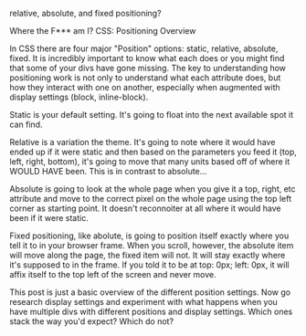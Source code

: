 relative, absolute, and fixed positioning?

Where the F*** am I?
CSS: Positioning Overview

In CSS there are four major "Position" options: static, relative, absolute, fixed. It is incredibly important to know what each does or you might find that some of your divs have gone missing. The key to understanding how positioning work is not only to understand what each attribute does, but how they interact with one on another, especially when augmented with display settings (block, inline-block).

Static is your default setting. It's going to float into the next available spot it can find.

Relative is a variation the theme. It's going to note where it would have ended up if it were static and then based on the parameters you feed it (top, left, right, bottom), it's going to move that many units based off of where it WOULD HAVE been. This is in contrast to absolute...

Absolute is going to look at the whole page when you give it a top, right, etc attribute and move to the correct pixel on the whole page using the top left corner as starting point. It doesn't reconnoiter at all where it would have been if it were static.

Fixed positioning, like abolute, is going to position itself exactly where you tell it to in your browser frame. When you scroll, however, the absolute item will move along the page, the fixed item will not. It will stay exactly where it's supposed to in the frame. If you told it to be at top: 0px; left: 0px, it will affix itself to the top left of the screen and never move.

This post is just a basic overview of the different position settings. Now go research display settings and experiment with what happens when you have multiple divs with different positions and display settings. Which ones stack the way you'd expect? Which do not?